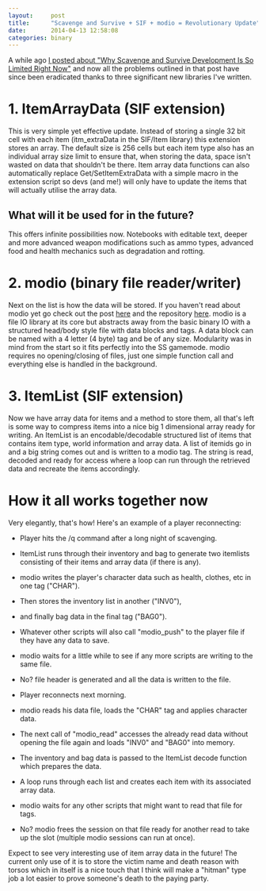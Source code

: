 ```yaml
---
layout:     post
title:      "Scavenge and Survive + SIF + modio = Revolutionary Update"
date:       2014-04-13 12:58:08
categories: binary
---
```

A while ago [I posted about "Why Scavenge and Survive Development Is So Limited Right Now"](http://southclawjk.wordpress.com/2013/10/02/why-scavenge-and-survive-development-is-so-limited-right-now/) and now all the problems outlined in that post have since been eradicated thanks to three significant new libraries I've written. 

# 1\. ItemArrayData (SIF extension)

This is very simple yet effective update. Instead of storing a single 32 bit cell with each item (itm_extraData in the SIF/Item library) this extension stores an array. The default size is 256 cells but each item type also has an individual array size limit to ensure that, when storing the data, space isn't wasted on data that shouldn't be there. Item array data functions can also automatically replace Get/SetItemExtraData with a simple macro in the extension script so devs (and me!) will only have to update the items that will actually utilise the array data. 

## What will it be used for in the future?

This offers infinite possibilities now. Notebooks with editable text, deeper and more advanced weapon modifications such as ammo types, advanced food and health mechanics such as degradation and rotting. 

# 2\. modio (binary file reader/writer)

Next on the list is how the data will be stored. If you haven't read about modio yet go check out the post [here](http://southclawjk.wordpress.com/2014/03/10/modio-a-binary-file-system-designed-specifically-for-modular-gamemodes/) and the repository [here](https://github.com/Southclaw/modio). modio is a file IO library at its core but abstracts away from the basic binary IO with a structured head/body style file with data blocks and tags. A data block can be named with a 4 letter (4 byte) tag and be of any size. Modularity was in mind from the start so it fits perfectly into the SS gamemode. modio requires no opening/closing of files, just one simple function call and everything else is handled in the background. 

# 3\. ItemList (SIF extension)

Now we have array data for items and a method to store them, all that's left is some way to compress items into a nice big 1 dimensional array ready for writing. An ItemList is an encodable/decodable structured list of items that contains item type, world information and array data. A list of itemids go in and a big string comes out and is written to a modio tag. The string is read, decoded and ready for access where a loop can run through the retrieved data and recreate the items accordingly. 

# How it all works together now

Very elegantly, that's how! Here's an example of a player reconnecting: 

  * Player hits the /q command after a long night of scavenging.
  * ItemList runs through their inventory and bag to generate two itemlists consisting of their items and array data (if there is any).
  * modio writes the player's character data such as health, clothes, etc in one tag ("CHAR").
  * Then stores the inventory list in another ("INV0"),
  * and finally bag data in the final tag ("BAG0").
  * Whatever other scripts will also call "modio_push" to the player file if they have any data to save.
  * modio waits for a little while to see if any more scripts are writing to the same file.
  * No? file header is generated and all the data is written to the file.

  * Player reconnects next morning.

  * modio reads his data file, loads the "CHAR" tag and applies character data.
  * The next call of "modio_read" accesses the already read data without opening the file again and loads "INV0" and "BAG0" into memory.
  * The inventory and bag data is passed to the ItemList decode function which prepares the data.
  * A loop runs through each list and creates each item with its associated array data.
  * modio waits for any other scripts that might want to read that file for tags.
  * No? modio frees the session on that file ready for another read to take up the slot (multiple modio sessions can run at once).



Expect to see very interesting use of item array data in the future! The current only use of it is to store the victim name and death reason with torsos which in itself is a nice touch that I think will make a "hitman" type job a lot easier to prove someone's death to the paying party.
